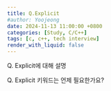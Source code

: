 ```yaml
---
title: Q.Explicit
#author: Yoojeong
date: 2024-11-13 11:00:00 +0800
categories: [Study, C/C++]
tags: [c, c++, tech interview]
render_with_liquid: false
---
```



Q. Explicit에 대해 설명   

Q. Explicit 키워드는 언제 필요한가요?  